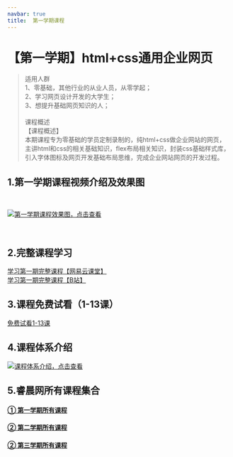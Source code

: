 ```yaml
---
navbar: true
title:  第一学期课程
--- 
```


# 【第一学期】html+css通用企业网页
> 适用人群 <br/>
> 1、零基础，其他行业的从业人员，从零学起；<br/>
> 2、学习网页设计开发的大学生；<br/>
> 3、想提升基础网页知识的人；<br/>
> <br/>
> 课程概述<br/>
> 【课程概述】<br/>
> 本期课程专为零基础的学员定制录制的，纯html+css做企业网站的网页，主讲html和css的相关基础知识，flex布局相关知识，封装css基础样式库，引入字体图标及网页开发基础布局思维，完成企业网站网页的开发过程。<br/>

## 1.第一学期课程视频介绍及效果图
<br/>

[![](https://docs-51yrc-com.oss-cn-hangzhou.aliyuncs.com/docs-imgs/lesson01.jpg '第一学期课程效果图，点击查看')](https://study.163.com/course/courseMain.htm?courseId=1213374826&share=2&shareId=480000002289674)

<br/>

## 2.完整课程学习

<a href="https://study.163.com/course/courseMain.htm?courseId=1213374826&share=2&shareId=480000002289674" target="_blank" title="学习第一期完整课程【网易云课堂】">学习第一期完整课程【网易云课堂】</a> 
<br/>
<a href="https://www.bilibili.com/cheese/play/ss24220?csource=private_space_class_null&spm_id_from=333.999.0.0" target="_blank" title="学习第一期完整课程【B站】">学习第一期完整课程【B站】</a>

## 3.课程免费试看（1-13课）

[免费试看1-13课](https://www.bilibili.com/video/BV1SW4y1L7i9/?spm_id_from=333.999.0.0&vd_source=9a6ee0d7e6c1657e4a7381c1f8f18f4b '点击免费试看1-13课')


## 4.课程体系介绍
[![](https://docs-51yrc-com.oss-cn-hangzhou.aliyuncs.com/docs-imgs/hear.jpg '课程体系介绍，点击查看')](https://www.bilibili.com/video/BV1SW4y1L7i9/?vd_source=9a6ee0d7e6c1657e4a7381c1f8f18f4b)

## 5.睿晨网所有课程集合
#### <a href="/aboutless.html" title="学习第一学期完整课程">① 第一学期所有课程</a>
#### <a href="/secondless/" title="学习第二学期完整课程">② 第二学期所有课程</a>
#### <a href="/thirdless/" title="学习第三学期完整课程">② 第三学期所有课程</a>







